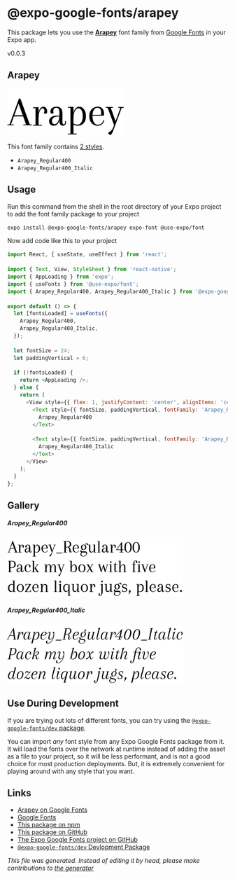 # @expo-google-fonts/arapey

This package lets you use the [**Arapey**](https://fonts.google.com/specimen/Arapey) font family from [Google Fonts](https://fonts.google.com/) in your Expo app.

v0.0.3

## Arapey

![Arapey](./font-family.png)

This font family contains [2 styles](#gallery).

- `Arapey_Regular400`
- `Arapey_Regular400_Italic`

## Usage

Run this command from the shell in the root directory of your Expo project to add the font family package to your project
```sh
expo install @expo-google-fonts/arapey expo-font @use-expo/font
```

Now add code like this to your project
```js
import React, { useState, useEffect } from 'react';

import { Text, View, StyleSheet } from 'react-native';
import { AppLoading } from 'expo';
import { useFonts } from '@use-expo/font';
import { Arapey_Regular400, Arapey_Regular400_Italic } from '@expo-google-fonts/arapey';

export default () => {
  let [fontsLoaded] = useFonts({
    Arapey_Regular400,
    Arapey_Regular400_Italic,
  });

  let fontSize = 24;
  let paddingVertical = 6;

  if (!fontsLoaded) {
    return <AppLoading />;
  } else {
    return (
      <View style={{ flex: 1, justifyContent: 'center', alignItems: 'center' }}>
        <Text style={{ fontSize, paddingVertical, fontFamily: 'Arapey_Regular400' }}>
          Arapey_Regular400
        </Text>

        <Text style={{ fontSize, paddingVertical, fontFamily: 'Arapey_Regular400_Italic' }}>
          Arapey_Regular400_Italic
        </Text>
      </View>
    );
  }
};

```

## Gallery

##### Arapey_Regular400
![Arapey_Regular400](./8d4786e233fac8fe0069ba6efaa828eb2fffef7b1d21a92a6d4f250ae9710415.ttf.png)

##### Arapey_Regular400_Italic
![Arapey_Regular400_Italic](./10f469eeecd1cca95a1881d5fbd920abff25911a343caf957f7b2a0e3d4de390.ttf.png)


## Use During Development

If you are trying out lots of different fonts, you can try using the [`@expo-google-fonts/dev` package](https://www.npmjs.com/package/@expo-google-fonts/dev).

You can import *any* font style from any Expo Google Fonts package from it. It will load the fonts
over the network at runtime instead of adding the asset as a file to your project, so it will be 
less performant, and is not a good choice for most production deployments. But, it is extremely convenient
for playing around with any style that you want.

## Links

- [Arapey on Google Fonts](https://fonts.google.com/specimen/Arapey)
- [Google Fonts](https://fonts.google.com/)
- [This package on npm](https://www.npmjs.com/package/@expo-google-fonts/arapey)
- [This package on GitHub](https://github.com/expo/google-fonts/tree/master/font-packages/arapey)
- [The Expo Google Fonts project on GitHub](https://github.com/expo/google-fonts)
- [`@expo-google-fonts/dev` Devlopment Package](https://github.com/expo/google-fonts/tree/master/font-packages/dev)


*This file was generated. Instead of editing it by head, please make contributions to [the generator](https://github.com/expo/google-fonts/tree/master/packages/generator)*
